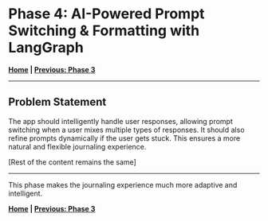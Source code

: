 # Phase 4: AI-Powered Prompt Switching & Formatting with LangGraph

**[Home](../README.md) | [Previous: Phase 3](./phase_3.md)**

---

## Problem Statement
The app should intelligently handle user responses, allowing prompt switching when a user mixes multiple types of responses. It should also refine prompts dynamically if the user gets stuck. This ensures a more natural and flexible journaling experience.

[Rest of the content remains the same]

---

This phase makes the journaling experience much more adaptive and intelligent.

**[Home](../README.md) | [Previous: Phase 3](./phase_3.md)** 